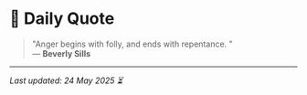 # 📜 Daily Quote

> "Anger begins with folly, and ends with repentance. "  
> — **Beverly Sills**

---

_Last updated: 24 May 2025 ⏳_
